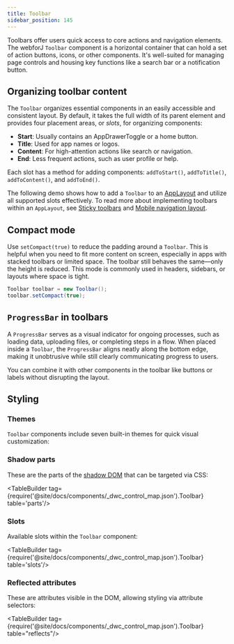 ```yaml
---
title: Toolbar
sidebar_position: 145
---
```


<DocChip chip="shadow" />
<DocChip chip="name" label="dwc-toolbar" />
<JavadocLink type="toolbar" location="com/webforj/component/layout/toolbar/Toolbar" top='true'/>

Toolbars offer users quick access to core actions and navigation elements. The webforJ `Toolbar` component is a horizontal container that can hold a set of action buttons, icons, or other components. It's well-suited for managing page controls and housing key functions like a search bar or a notification button.

## Organizing toolbar content

The `Toolbar` organizes essential components in an easily accessible and consistent layout. By default, it takes the full width of its parent element and provides four placement areas, or _slots_, for organizing components:

- **Start**: Usually contains an <JavadocLink type="applayout" location="com/webforj/component/layout/applayout/AppDrawerToggle" code='true'>AppDrawerToggle</JavadocLink> or a home button.
- **Title**: Used for app names or logos.
- **Content**: For high-attention actions like search or navigation.
- **End**: Less frequent actions, such as user profile or help.

Each slot has a method for adding components: `addToStart()`, `addToTitle()`, `addToContent()`, and `addToEnd()`.

The following demo shows how to add a `Toolbar` to an [AppLayout](./app-layout) and utilize all supported slots effectively.
To read more about implementing toolbars within an `AppLayout`, see [Sticky toolbars](./app-layout#sticky-toolbars) and [Mobile navigation layout](./app-layout#mobile-navigation-layout).

<AppLayoutViewer
path='/webforj/toolbarslots?' mobile='false'
javaE='https://raw.githubusercontent.com/webforj/webforj-documentation/refs/heads/main/src/main/java/com/webforj/samples/views/toolbar/ToolbarSlotsView.java'
height='300px'
/>

## Compact mode

Use `setCompact(true)` to reduce the padding around a `Toolbar`. This is helpful when you need to fit more content on screen, especially in apps with stacked toolbars or limited space. The toolbar still behaves the same—only the height is reduced. This mode is commonly used in headers, sidebars, or layouts where space is tight.

```java
Toolbar toolbar = new Toolbar();
toolbar.setCompact(true);
```

<AppLayoutViewer path='/webforj/toolbarcompact?' mobile='false'
javaE='https://raw.githubusercontent.com/webforj/webforj-documentation/refs/heads/main/src/main/java/com/webforj/samples/views/toolbar/ToolbarCompactView.java'
/>

## `ProgressBar` in toolbars

A `ProgressBar` serves as a visual indicator for ongoing processes, such as loading data, uploading files, or completing steps in a flow. When placed inside a `Toolbar`, the `ProgressBar` aligns neatly along the bottom edge, making it unobtrusive while still clearly communicating progress to users.

You can combine it with other components in the toolbar like buttons or labels without disrupting the layout.

<AppLayoutViewer path='/webforj/toolbarprogressbar?' mobile='false'
javaE='https://raw.githubusercontent.com/webforj/webforj-documentation/refs/heads/main/src/main/java/com/webforj/samples/views/toolbar/ToolbarProgressbarView.java'
/>

## Styling

### Themes

`Toolbar` components include <JavadocLink type="foundation" location="com/webforj/component/Theme">seven built-in themes</JavadocLink> for quick visual customization:

<ComponentDemo 
path='/webforj/toolbartheme?'
javaE='https://raw.githubusercontent.com/webforj/webforj-documentation/refs/heads/main/src/main/java/com/webforj/samples/views/toolbar/ToolbarThemeView.java' 
height = '475px'
/>

### Shadow parts

These are the parts of the [shadow DOM](../glossary#shadow-dom) that can be targeted via CSS:

<TableBuilder tag={require('@site/docs/components/\_dwc_control_map.json').Toolbar} table='parts'/>

### Slots

Available slots within the `Toolbar` component:

<TableBuilder tag={require('@site/docs/components/\_dwc_control_map.json').Toolbar} table='slots'/>

### Reflected attributes

These are attributes visible in the DOM, allowing styling via attribute selectors:

<TableBuilder tag={require('@site/docs/components/\_dwc_control_map.json').Toolbar} table="reflects"/>
